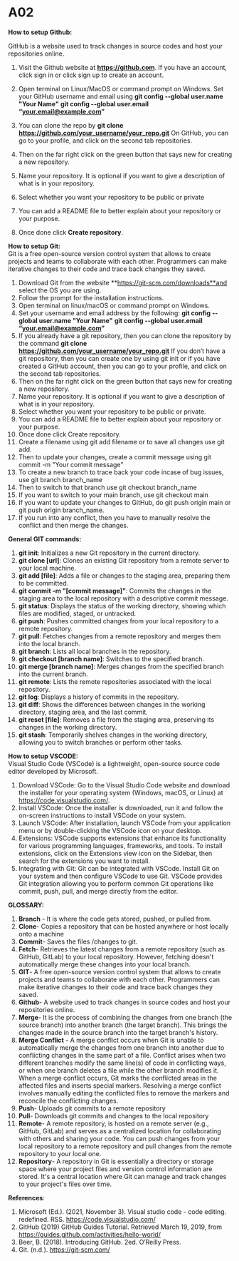# A02

**How to setup Github:**
<br>

GitHub is a website used to track changes in source codes and host your repositories online.  
1.	Visit the Github website at **https://github.com**. If you have an account, click sign in  or click sign up  to create an account.

2.	Open terminal on Linux/MacOS or command prompt on Windows. Set your GitHub username and email using **git config --global user.name "Your Name"**
**git config --global user.email “your.email@example.com”**
3.	You can clone the repo by **git clone https://github.com/your_username/your_repo.git**
On GitHub, you can go to your profile, and click on the second tab repositories.  
4.	Then on the far right click on the green button that says new for creating a new repository. 

5.	Name your repository. It is optional if you want to give a description of what is in your repository. 
6.	Select whether you want your repository to be public or private 
7.	You can add a README file to better explain about your repository or your purpose. 
8.	Once done click **Create repository**.

**How to setup Git:**
<br>
Git is a free open-source version control system that allows to create projects and teams to collaborate with each other. Programmers can make iterative changes to their code and trace back changes they saved.   
1.	Download Git from the website **https://git-scm.com/downloads**and select the OS you are using. 
2.	Follow the prompt for the installation instructions.
3.	Open terminal on linux/macOS or command prompt on Windows. 
4.	Set your username and email address by the following:
**git config --global user.name "Your Name"**
**git config --global user.email “your.email@example.com”**
5.	If you already have a git repository, then you can clone the repository by the command **git clone https://github.com/your_username/your_repo.git**
If you don’t have a git repository, then you can create one by using git init or if you have created a GitHub account, then you can go to your profile, and click on the second tab repositories.  
6.	Then on the far right click on the green button that says new for creating a new repository. 
7.	Name your repository. It is optional if you want to give a description of what is in your repository. 
8.	Select whether you want your repository to be public or private. 
9.	You can add a README file to better explain about your repository or your purpose. 
10.	Once done click Create repository. 
11.	Create a filename using git add filename or to save all changes use git add.
12.	Then to update your changes, create a commit message using git commit -m "Your commit message"
13.	To create a new branch to trace back your code incase of bug issues, use git branch branch_name
14.	Then to switch to that branch use git checkout branch_name
15.	If you want to switch to your main branch, use git checkout main
16.	If you want to update your changes to GitHub, do git push origin main or git push origin branch_name.
17.	If you run into any conflict, then you have to manually resolve the conflict and then merge the changes.

**General GIT commands:**
<br>
1. **git init**: Initializes a new Git repository in the current directory.
2. **git clone [url]**: Clones an existing Git repository from a remote server to your local machine.
3. **git add [file]**: Adds a file or changes to the staging area, preparing them to be committed.
4. **git commit -m "[commit message]"**: Commits the changes in the staging area to the local repository with a descriptive commit message.
5. **git status**: Displays the status of the working directory, showing which files are modified, staged, or untracked.
6. **git push**: Pushes committed changes from your local repository to a remote repository.
7. **git pull**: Fetches changes from a remote repository and merges them into the local branch.
8. **git branch**: Lists all local branches in the repository.
9. **git checkout [branch name]**: Switches to the specified branch.
10. **git merge [branch name]**: Merges changes from the specified branch into the current branch.
11. **git remote**: Lists the remote repositories associated with the local repository.
12. **git log**: Displays a history of commits in the repository.
13. **git diff**: Shows the differences between changes in the working directory, staging area, and the last commit.
14. **git reset [file]**: Removes a file from the staging area, preserving its changes in the working directory.
15. **git stash**: Temporarily shelves changes in the working directory, allowing you to switch branches or perform other tasks.

**How to setup VSCODE:**
<br>
Visual Studio Code (VSCode) is a lightweight, open-source source code editor developed by Microsoft.
1.	Download VSCode: Go to the Visual Studio Code website and download the installer for your operating system (Windows, macOS, or Linux) at https://code.visualstudio.com/.
2.	Install VSCode: Once the installer is downloaded, run it and follow the on-screen instructions to install VSCode on your system.
3.	Launch VSCode: After installation, launch VSCode from your application menu or by double-clicking the VSCode icon on your desktop. 
4.	Extensions: VSCode supports extensions that enhance its functionality for various programming languages, frameworks, and tools. To install extensions, click on the Extensions view icon on the Sidebar, then search for the extensions you want to install. 
5.	Integrating with Git: Git can be integrated with VSCode. Install Git on your system and then configure VSCode to use Git. VSCode provides Git integration allowing you to perform common Git operations like commit, push, pull, and merge directly from the editor.

**GLOSSARY:**
<br>
1. **Branch** - It is where the code gets stored, pushed, or pulled from. 
2. **Clone**- Copies a repository that can be hosted anywhere or host locally onto a machine
3. **Commit**- Saves the files /changes to git. 
4. **Fetch**- Retrieves the latest changes from a remote repository (such as GitHub, GitLab) to your local repository. However, fetching doesn't automatically merge these changes into your local branch.
5. **GIT**- A free open-source version control system that allows to create projects and teams to collaborate with each other. Programmers can make iterative changes to their code and trace back changes they saved.   
6. **Github**- A website used to track changes in source codes and host your repositories online.  
7. **Merge**- It is the process of combining the changes from one branch (the source branch) into another branch (the target branch). This brings the changes made in the source branch into the target branch's history.
8. **Merge Conflict** - A merge conflict occurs when Git is unable to automatically merge the changes from one branch into another due to conflicting changes in the same part of a file. Conflict arises when two different branches modify the same line(s) of code in conflicting ways, or when one branch deletes a file while the other branch modifies it. When a merge conflict occurs, Git marks the conflicted areas in the affected files and inserts special markers. Resolving a merge conflict involves manually editing the conflicted files to remove the markers and reconcile the conflicting changes.
9. **Push**- Uploads git commits to a remote repository 
10. **Pull**- Downloads git commits and changes to the local repository
11. **Remote**- A remote repository, is hosted on a remote server (e.g., GitHub, GitLab) and serves as a centralized location for collaborating with others and sharing your code. You can push changes from your local repository to a remote repository and pull changes from the remote repository to your local one.
12. **Repository**- A repository in Git is essentially a directory or storage space where your project files and version control information are stored. It's a central location where Git can manage and track changes to your project's files over time.


**References**:
<br>
1. Microsoft (Ed.). (2021, November 3). Visual studio code - code editing. redefined. RSS. https://code.visualstudio.com/ 
2.	GitHub (2019) GitHub Guides Tutorial. Retrieved  March 19, 2019, from
 https://guides.github.com/activities/hello-world/
3.	Beer, B. (2018). Introducing GitHub. 2ed. O’Reilly Press.
4.	Git. (n.d.). https://git-scm.com/ 

